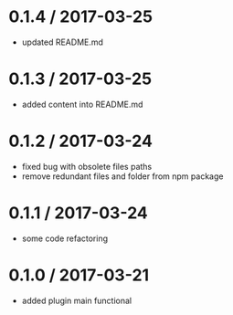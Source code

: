 
0.1.4 / 2017-03-25
==================

  * updated README.md

0.1.3 / 2017-03-25
==================

  * added content into README.md

0.1.2 / 2017-03-24
==================

  * fixed bug with obsolete files paths
  * remove redundant files and folder from npm package

0.1.1 / 2017-03-24
==================

  * some code refactoring

0.1.0 / 2017-03-21
==================

  * added plugin main functional